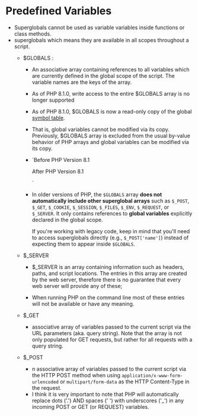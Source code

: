  #  Predefined Variables

 - Superglobals cannot be used as variable variables inside functions or class methods.
 - superglobals which means they are available in all scopes throughout a script.  
	 - $GLOBALS :
		 - An associative array containing references to all variables which are currently defined in the global scope of the script. The variable names are the keys of the array.
		 - As of PHP 8.1.0, write access to the entire $GLOBALS array is no longer supported
		 - As of PHP 8.1.0, $GLOBALS is now a read-only copy of the global [symbol table](https://www.php.net/manual/en/features.gc.refcounting-basics.php).
		 - That is, global variables cannot be modified via its copy. Previously, $GLOBALS array is excluded from the usual by-value behavior of PHP arrays and global variables can be modified via its copy.
		 - `Before PHP Version 8.1  

		    <?php  
		    $a = 1;  
		    $globals = $GLOBALS;  
		    $globals['a'] = 2;  
		    echo $a; // 2  
		    echo $globals['a']; // 2  
		    echo $GLOBALS['a']; // 2  
		    ?>  
		      
		    After PHP Version 8.1  
		      
		    <?php  
		    $a = 1;  
		    $globals = $GLOBALS;  
		    $globals['a'] = 2;  
		    echo $a; // 1  
		    echo $globals['a']; // 2  
		    echo $GLOBALS['a']; // 1  
		    ?>`

		 - In older versions of PHP, the `$GLOBALS` array **does not
		   automatically include other superglobal arrays** such as `$_POST`,
		   `$_GET`, `$_COOKIE`, `$_SESSION`, `$_FILES`, `$_ENV`, `$_REQUEST`, or
		   `$_SERVER`.   It only contains references to **global variables**
		   explicitly declared in the global scope.
		   
		   If you're working with legacy code, keep in mind that you'll need to
		   access superglobals directly (e.g., `$_POST['name']`) instead of
		   expecting them to appear inside `$GLOBALS`.

	 - $_SERVER
		 - $_SERVER is an array containing information such as headers, paths, and script locations. The entries in this array are created by the web server, therefore there is no guarantee that every web server will provide any of these;

		 - When running PHP on the command line most of these entries will not be available or have any meaning.

	 - $_GET
		 - associative array of variables passed to the current script via the URL parameters (aka. query string). Note that the array is not only populated for GET requests, but rather for all requests with a query string.
		 
	 - $_POST
		 - n associative array of variables passed to the current script via the HTTP POST method when using `application/x-www-form-urlencoded` or `multipart/form-data` as the HTTP Content-Type in the request.
		 - I think it is very important to note that PHP will automatically replace dots ('.') AND spaces (' ') with underscores ('_') in any incoming POST or GET (or REQUEST) variables.
		


